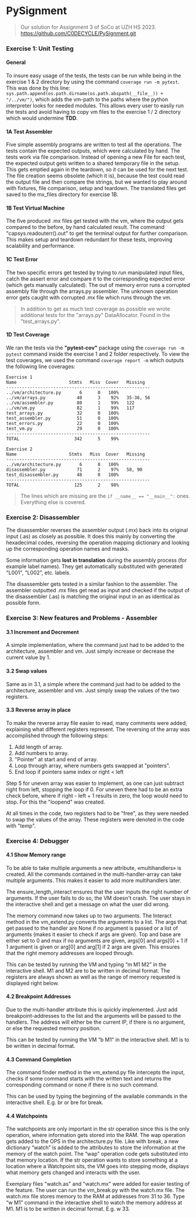 # PySignment

>Our solution for Assignment 3 of SoCo at UZH HS 2023.  
https://github.com/C0DECYCLE/PySignment.git

### Exercise 1: Unit Testing
#### General
To insure easy usage of the tests, the tests can be run while being in the exercise 1 & 2 directory by using the command `coverage run -m pytest`.
This was done by this line: `sys.path.append(os.path.dirname(os.path.abspath(__file__)) + "/../vm/")`, which adds the vm-path to the paths where the python interpreter looks for needed modules.
This allows every user to easily run the tests and avoid having to copy vm files to the exercise 1 / 2 directory which would undermine **TDD**.

#### 1A Test Assembler
Five simple assembly programs are written to test all the operations. The tests contain the expected outputs, which were calculated by hand. The tests work via file comparison.
Instead of opening a new File for each test, the expected output gets written to a shared temporary file in the setup. This gets emptied again in the teardown, so it can be used for the next test. 
The file creation seems obsolete (which it is), because the test could read the output file and then compare the strings, but we wanted to play around with fixtures, file comparison, setup and teardown.
The translated files get saved to the mx_files directory for exercise 1B.

#### 1B Test Virtual Machine
The five produced .mx files get tested with the vm, where the output gets compared to the before, by hand calculated result.
The command "capsys.readouterr().out" to get the terminal output for further comparison. This makes setup and teardown redundant for these tests, improving 
scalability and performance.

#### 1C Test Error
The two specific errors get tested by trying to run manipulated input files, catch the assert error and compare it to the corresponding expected error (which gets manually calculated).
The out of memory error runs a corrupted assembly file through the arrays.py assembler. 
The unknown operation error gets caught with corrupted .mx file which runs through the vm.

> In addition to get as much test coverage as possible we wrote additional tests for the "arrays.py" DataAllocator. Found in the "test_arrays.py".

#### 1D Test Coverage
We ran the tests via the **"pytest-cov"** package using the `coverage run -m pytest` command inside the exercise 1 and 2 folder respectively.
To view the test coverages, we used the command `coverage report -m` which outputs the following line coverages:

```
Exercise 1
Name                    Stmts   Miss  Cover   Missing
-------------------------------------------------------
../vm/architecture.py       6      0   100%
../vm/arrays.py            40      3    92%   35-36, 56
../vm/assembler.py         80      1    99%   122
../vm/vm.py                82      1    99%   117
test_arrays.py             32      0   100%
test_assembler.py          51      0   100%
test_errors.py             22      0   100%
test_vm.py                 29      0   100%
-------------------------------------------------------
TOTAL                     342      5    99%
```

```
Exercise 2
Name                    Stmts   Miss  Cover   Missing
-------------------------------------------------------
../vm/architecture.py       6      0   100%
disassembler.py            71      2    97%   58, 90
test_disassembler.py       48      0   100%
-------------------------------------------------------
TOTAL                     125      2    98%

```

> The lines which are missing are the `if __name__ == "__main__":` ones. Everything else is covered.

### Exercise 2: Disassembler
The disassembler reverses the assembler output (.mx) back into its original input (.as) as closely as possible.
It does this mainly by converting the hexadecimal codes, reversing the operation mapping dictionary and looking up the corresponding operation names and masks.

Some information gets **lost in translation** during the assembly process (for example label names). 
They get automatically substituted with generated "L001", "L002", etc. labels.

The disassembler gets tested in a similar fashion to the assembler. The assembler outputted .mx files get read as input and checked if the output of the disassembler (.as) is matching the original input in an as identical as possible form.

### Exercise 3: New features and Problems - Assembler
#### 3.1 Increment and Decrement
A simple implementation, where the command just had to be added to the architecture, assembler and vm.
Just simply increase or decrease the current value by 1.

#### 3.2 Swap values
Same as in 3.1, a simple where the command just had to be added to the architecture, assembler and vm.
Just simply swap the values of the two registers.

#### 3.3 Reverse array in place
To make the reverse array file easier to read, many comments were added, explaining what different registers represent.
The reversing of the array was accomplished through the following steps:
1. Add length of array.
2. Add numbers to array.
3. "Pointer" at start and end of array.
4. Loop through array, where numbers gets swapped at "pointers".
5. End loop if pointers same index or right < left

Step 5 for uneven array was easier to implement, as one can just subtract right from left, stopping the loop if 0.
For uneven there had to be an extra check before, where if right - left + 1 results in zero, the loop would need to stop.
For this the "loopend" was created.

At all times in the code, two registers had to be "free", as they were needed to swap the values of the array.
These registers were denoted in the code with "temp".

### Exercise 4: Debugger
#### 4.1 Show Memory range
To be able to take multiple arguments a new attribute, «multihandlers» is created. 
All the commands contained in the multi-handler-array can take multiple arguments. This makes it easier to add more multihandlers later.

The ensure_length_interact ensures that the user inputs the right number of arguments. If the user fails to do so, the VM doesn't crash. 
The user stays in the interactive shell and get a message on what the user did wrong.

The memory command now takes up to two arguments. The Interact method in the vm_extend.py converts the arguments to a list. 
The args that get passed to the handler are None if no argument is passed or a list of arguments (makes it easier to check if args are given). 
Top and base are either set to 0 and max if no arguments are given, args[0] and args[0] + 1 if 1 argument is given or arg[0] and arg[1] if  2 args are given.
This ensures that the right memory addresses are looped through.

This can be tested by running the VM and typing “m M1 M2” in the interactive shell. M1 and M2 are to be written in decimal format. 
The registers are always shown as well as the range of memory requested is displayed right below.

#### 4.2 Breakpoint Addresses
Due to the multi-handler attribute this is quickly implemented. 
Just add breakpoint-addresses to the list and the arguments will be passed to the handlers. 
The address will either be the current IP, if there is no argument, or else the requested memory position. 

This can be tested by running the VM “b M1” in the interactive shell. M1 is to be written in decimal format. 

#### 4.3 Command Completion
The command finder method in the vm_extend.py file intercepts the input, checks if some command starts with the written text and returns the corresponding command or none if there is no such command.

This can be used by typing the beginning of the available commands in the interactive shell. E.g. br or bre for break.

#### 4.4 Watchpoints
The watchpoints are only important in the str operation since this is the only operation, where information gets stored into the RAM. 
The wap operation gets added to the OPS in the architecture.py file. Like with break, a new dictionary “watch” is added to the attributes to store the information at the memory of the watch point. 
The “wap” operation code gets substituted into that memory location. If the str operation wants to store something at a location where a Watchpoint sits, the VM goes into stepping mode, displays what memory gets changed and interacts with the user. 

Exemplary files "watch.as" and "watch.mx" were added for easier testing of the feature. The user can run the vm_break.py with the watch.mx file.
The watch.mx file stores memory to the RAM at addresses from 31 to 36.
Type “w M1” command in the interactive shell to watch the memory address at M1. M1 is to be written in decimal format. E.g. w 33. 



